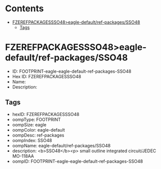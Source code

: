 



Contents
========

* [FZEREFPACKAGESSSO48>eagle-default/ref-packages/SSO48](#fzerefpackagessso48eagle-defaultref-packagessso48)
	* [Tags](#tags)

# FZEREFPACKAGESSSO48>eagle-default/ref-packages/SSO48

- ID: FOOTPRINT-eagle-eagle-default-ref-packages-SSO48
- Hex ID: FZEREFPACKAGESSSO48
- Name: 
- Description: 

## Tags

- hexID: FZEREFPACKAGESSSO48
- oompType: FOOTPRINT
- oompSize: eagle
- oompColor: eagle-default
- oompDesc: ref-packages
- oompIndex: SSO48
- oompName: eagle-default/ref-packages/SSO48
- description: &lt;b&gt;SSO48&lt;/b&gt;&lt;p&gt;&#xD;
small outline integrated circuit/JEDEC MO-118AA
- oompID: FOOTPRINT-eagle-eagle-default-ref-packages-SSO48
